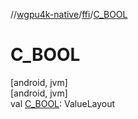 //[wgpu4k-native](../../index.md)/[ffi](index.md)/[C_BOOL](-c_-b-o-o-l.md)

# C_BOOL

[android, jvm]\
[android, jvm]\
val [C_BOOL](-c_-b-o-o-l.md): ValueLayout